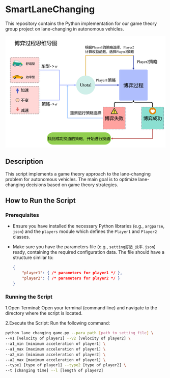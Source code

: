 # SmartLaneChanging
This repository contains the Python implementation for our game theory group project on lane-changing in autonomous vehicles.

  
![Lane Changing](image/lane_change.png)

## Description

This script implements a game theory approach to the lane-changing problem for autonomous vehicles. The main goal is to optimize lane-changing decisions based on game theory strategies.

## How to Run the Script

### Prerequisites

- Ensure you have installed the necessary Python libraries (e.g., `argparse`, `json`) and the `players` module which defines the `Player1` and `Player2` classes.
- Make sure you have the parameters file (e.g., `setting舒适_效率.json`) ready, containing the required configuration data. The file should have a structure similar to:

  ```json
  {
      "player1": { /* parameters for player1 */ },
      "player2": { /* parameters for player2 */ }
  }

### Running the Script

1.Open Terminal:
Open your terminal (command line) and navigate to the directory where the script is located.

2.Execute the Script:
Run the following command:
```bash
python lane_changing_game.py --para_path [path_to_setting_file] \
--v1 [velocity of player1] --v2 [velocity of player2] \
--a1_min [minimum acceleration of player1] \
--a1_max [maximum acceleration of player1] \
--a2_min [minimum acceleration of player2] \
--a2_max [maximum acceleration of player1] \
--type1 [type of player1] --type2 [type of player2] \
--t [changing time] --l [length of player2]
```
